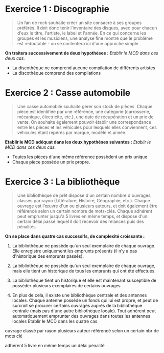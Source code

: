 

# Exercice 1 : Discographie

>Un fan de rock souhaite créer un site consacré à ses groupes préférés. Il doit donc tenir l'inventaire des disques, avec pour chacun d'eux le titre, l'artiste, le label et l'année. En ce qui concerne les groupes et les musiciens, une analyse fine montre que le problème est redoutable - on se contentera ici d'une approche simple.

**On traitera successivement de deux hypothèses :**
*Etablir le MCD dans ces deux cas.*

- La discothèque ne comprend aucune compilation de différents artistes
- La discothèque comprend des compilations

# Exercice 2 : Casse automobile

>Une casse automobile souhaite gérer son stock de pièces. Chaque pièce est identifiée par une référence, une catégorie (carrosserie, mécanique, électricité, etc.), une date de récupération et un prix de vente. On souhaite également pouvoir établir une correspondance entre les pièces et les véhicules pour lesquels elles conviennent, ces véhicules étant repérés par marque, modèle et année.

**Etablir le MCD adéquat dans les deux hypothèses suivantes :**
*Etablir le MCD dans ces deux cas.*

- Toutes les pièces d'une même référence possèdent un prix unique
- Chaque pièce possède un prix propre.

# Exercice 3 : La bibliothèque

>Une bibliothèque de prêt dispose d'un certain nombre d'ouvrages, classés par rayon (Littérature, Histoire, Géographie, etc.). Chaque ouvrage est l'œuvre d'un ou plusieurs auteurs, et doit également être référencé selon un certain nombre de mots-clés. 
>Chaque adhérent peut emprunter jusqu'à 5 livres en même temps, et dispose d'un certain délai passé lequel il doit recevoir des relances puis des pénalités.

**On se place dans quatre cas successifs, de complexité croissante :**

1. La bibliothèque ne possède qu'un seul exemplaire de chaque ouvrage. Elle enregistre
uniquement les emprunts présents (il n'y a pas d'historique des emprunts passés).

2. La bibliothèque ne possède qu'un seul exemplaire de chaque ouvrage, mais elle tient un
historique de tous les emprunts qui ont été effectués.

3. La bibliothèque tient un historique et elle est maintenant susceptible de posséder plusieurs
exemplaires de certains ouvrages

4. En plus de cela, il existe une bibliothèque centrale et des antennes locales. Chaque antenne
possède un fonds qui lui est propre, et peut de surcroit se procurer certains ouvrages auprès
de la bibliothèque centrale (mais pas d'une autre bibliothèque locale). Tout adhérent peut
automatiquement emprunter des ouvrages dans toutes les antennes locales
Etablir le MCD dans les quatre cas





ouvrage
classé par rayon 
plusieurs auteur 
référencé selon un certain nbr de mots clé 

adhérent 
5 livre en même temps
un délai pénalité 